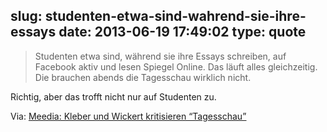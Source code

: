 slug: studenten-etwa-sind-wahrend-sie-ihre-essays
date: 2013-06-19 17:49:02
type: quote
---

> Studenten etwa sind, während sie ihre Essays schreiben, auf Facebook aktiv und lesen Spiegel Online. Das läuft alles gleichzeitig. Die brauchen abends die Tagesschau wirklich nicht.

Richtig, aber das trofft nicht nur auf Studenten zu.

 Via: [Meedia: Kleber und Wickert kritisieren “Tagesschau”](http://meedia.de/fernsehen/kleber-und-wickert-kritisieren-tagesschau/2013/05/22.html)
